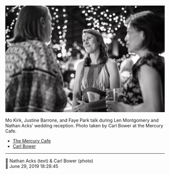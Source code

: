 ![Mo Kirk, Justine Batone, and Faye Park talk](assets/2019-06-29-set-3-the-reception-42.webp)

Mo Kirk, Justine Barrone, and Faye Park talk during Len Montgomery and Nathan Acks’ wedding reception. Photo taken by Carl Bower at the Mercury Cafe.

* [The Mercury Cafe](http://mercurycafe.com)
* [Carl Bower](https://carlbowerphotos.com)

- - - -

<span aria-hidden="true">👥</span> Nathan Acks (text) & Carl Bower (photo)  
<span aria-hidden="true">📅</span> June 29, 2019 18:28:45
